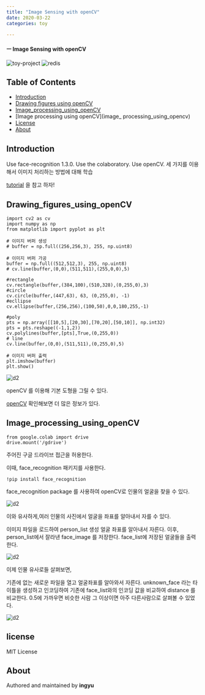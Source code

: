 ```yaml
---
title: "Image Sensing with openCV"
date: 2020-03-22
categories: toy

---
```

#### ㅡ Image Sensing with openCV

![toy-project](https://img.shields.io/badge/toy_project-67orange?)
![redis](https://img.shields.io/badge/redis-2.8-blue?logo=redis)




## Table of Contents

- [Introduction](#introduction)
- [Drawing figures using openCV](#drawing_figures_using_opencv)
- [Image_processing_using_openCV](#image_processing_using_opencv)
- [Image processing using openCV](image_ processing_using_opencv)
- [License](#license)
- [About](#about)

## Introduction
Use face-recognition 1.3.0.
Use the colaboratory.
Use openCV.
세 가지를 이용해서 이미지 처리하는 방법에 대해 학습

[tutorial] 을 참고 하자!

## Drawing_figures_using_openCV
```
import cv2 as cv
import numpy as np
from matplotlib import pyplot as plt

# 이미지 버퍼 생성
# buffer = np.full((256,256,3), 255, np.uint8)

# 이미지 버퍼 가공
buffer = np.full((512,512,3), 255, np.uint8)
# cv.line(buffer,(0,0),(511,511),(255,0,0),5)

#rectangle
cv.rectangle(buffer,(384,100),(510,328),(0,255,0),3)
#circle
cv.circle(buffer,(447,63), 63, (0,255,0), -1)
#ecllipse
cv.ellipse(buffer,(256,256),(100,50),0,0,180,255,-1)

#poly
pts = np.array([[10,5],[20,30],[70,20],[50,10]], np.int32)
pts = pts.reshape((-1,1,2))
cv.polylines(buffer,[pts],True,(0,255,0))
# line
cv.line(buffer,(0,0),(511,511),(0,255,0),5)

# 이미지 버퍼 출력
plt.imshow(buffer)
plt.show()
```

![d2](../../assets/images/colaboratory/c1.png)

openCV 를 이용해 기본 도형을 그릴 수 있다.

[openCV] 확인해보면 더 많은 정보가 있다. 



## Image_processing_using_openCV

```
from google.colab import drive
drive.mount('/gdrive')
```

주어진 구글 드라이브 접근을 허용한다.

이때, face_recognition 패키지를 사용한다. 
```
!pip install face_recognition
```

face_recognition package 를 사용하여 openCV로 인물의 얼굴을 찾을 수 있다. 



![d2](../../assets/images/colaboratory/c2.png)

이와 유사하게,여러 인물의 사진에서 얼굴을 좌표를 알아내서 자를 수 있다.

이미지 파일을 로드하여 person_list 생성
얼굴 좌표를 알아내서 자른다. 이후, person_list에서 잘라낸 face_image 를 저장한다. face_list에 저장된 얼굴들을 출력한다. 

![d2](../../assets/images/colaboratory/c3.png)

이제 인물 유사로들 살펴보면, 

기존에 없는 새로운 파일을 열고 얼굴좌표를 알아와서 자른다. unknown_face 라는 타이틀을 생성하고 인코딩하여 기존에 face_list와의 인코딩 값을 비교하여 distance 를 비교한다. 0.5에 가까우면 비슷한 사람 그 이상이면 아주 다른사람으로 살펴볼 수 있었다.


![d2](../../assets/images/colaboratory/c4.png)



## license
MIT License

## About

Authored and maintained by **ingyu**

[openCV]: https://docs.opencv.org/master/df/d65/tutorial_table_of_content_introduction.html 
[tutorial]: https://colab.research.google.com/notebooks/intro.ipynb#scrollTo=5fCEDCU_qrC0
[jekyll-docs]: https://jekyllrb.com/docs/home
[jekyll-gh]:   https://github.com/jekyll/jekyll
[jekyll-talk]: https://talk.jekyllrb.com/
[code]: https://github.com/lllilllilllilili/hufs_projects/blob/master/OperatingSystem/Heart%20rate%20measurement.c
